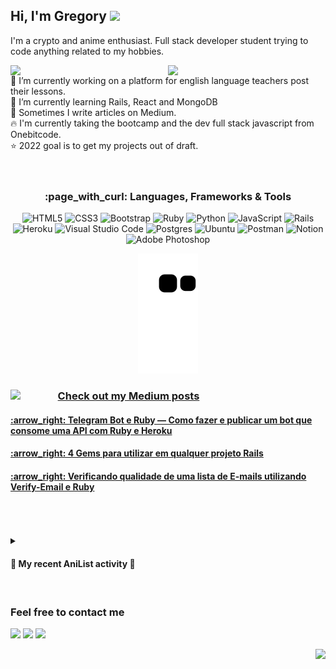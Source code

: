 ## Hi, I'm Gregory <img src="https://media4.giphy.com/media/QmH8OnsBQvC4yn8BnX/giphy.gif?cid=ecf05e47ymoug6yz2xbd3dq238xdz0hvjz4b2z9vr30x5vre&rid=giphy.gif&ct=s" height="37" />
I'm a crypto and anime enthusiast. Full stack developer student trying to code anything related to my hobbies.

[<img align="right" width="50%" src="https://github-readme-stats-ouuan.vercel.app/api?username=Gregory280&theme=dark&show_icons=true">](https://metrics.lecoq.io/ouuan#gh-dark-mode-only)
[<img align="right" width="50%" src="https://github-readme-stats-ouuan.vercel.app/api?username=Gregory280&show_icons=true">](https://metrics.lecoq.io/ouuan#gh-light-mode-only)

🔭 I’m currently working on a platform for english language teachers post their lessons. <br>
🌱 I’m currently learning Rails, React and MongoDB <br>
📝 Sometimes I write articles on Medium. <br>
:fire: I'm currently taking the bootcamp and the dev full stack javascript from Onebitcode. <br>
:star: 2022 goal is to get my projects out of draft.<br>
<br><br>
<div align="center">
  
  <h3>:page_with_curl: Languages, Frameworks & Tools</h3>

![HTML5](https://img.shields.io/badge/html5-%23E34F26.svg?style=for-the-badge&logo=html5&logoColor=white)
![CSS3](https://img.shields.io/badge/css3-%231572B6.svg?style=for-the-badge&logo=css3&logoColor=white)
![Bootstrap](https://img.shields.io/badge/bootstrap-%23563D7C.svg?style=for-the-badge&logo=bootstrap&logoColor=white)
![Ruby](https://img.shields.io/badge/ruby-%23CC342D.svg?style=for-the-badge&logo=ruby&logoColor=white)
![Python](https://img.shields.io/badge/python-3670A0?style=for-the-badge&logo=python&logoColor=ffdd54)
![JavaScript](https://img.shields.io/badge/javascript-%23323330.svg?style=for-the-badge&logo=javascript&logoColor=%23F7DF1E)
![Rails](https://img.shields.io/badge/rails-%23CC0000.svg?style=for-the-badge&logo=ruby-on-rails&logoColor=white)
![Heroku](https://img.shields.io/badge/heroku-%23430098.svg?style=for-the-badge&logo=heroku&logoColor=white)
![Visual Studio Code](https://img.shields.io/badge/Visual%20Studio%20Code-0078d7.svg?style=for-the-badge&logo=visual-studio-code&logoColor=white)
![Postgres](https://img.shields.io/badge/postgres-%23316192.svg?style=for-the-badge&logo=postgresql&logoColor=white)
![Ubuntu](https://img.shields.io/badge/Ubuntu-E95420?style=for-the-badge&logo=ubuntu&logoColor=white)
![Postman](https://img.shields.io/badge/Postman-FF6C37?style=for-the-badge&logo=postman&logoColor=white)
![Notion](https://img.shields.io/badge/Notion-%23000000.svg?style=for-the-badge&logo=notion&logoColor=white)
![Adobe Photoshop](https://img.shields.io/badge/adobe%20photoshop-%2331A8FF.svg?style=for-the-badge&logo=adobe%20photoshop&logoColor=white)


  ![Snake animation](https://github.com/Gregory280/Gregory280/blob/output/github-contribution-grid-snake.svg)
 
</div>
<div align="center">
  <img align="left" width="15%" src="https://i.imgur.com/SIQdKfs.png" />
  <div align="left">
    <h3><ins>Check out my Medium posts</ins></h3>
      <h4><a href='https://medium.com/@gregorymayer/telegram-bot-e-ruby-como-fazer-e-publicar-um-bot-que-consome-uma-api-com-ruby-e-heroku- 6b3f453bf344'>:arrow_right: Telegram Bot e Ruby — Como fazer e publicar um bot que consome uma API com Ruby e Heroku</a></h4>
      <h4><a href='https://medium.com/@gregorymayer/4-gems-para-utilizar-em-qualquer-projeto-rails-838005190e98'>:arrow_right: 4 Gems para utilizar em qualquer projeto Rails</a></h4>
      <h4><a href='https://medium.com/@gregorymayer/verificando-qualidade-de-uma-base-e-mails-utilizando-verify-email-e-ruby-777bac85afad'>:arrow_right: Verificando qualidade de uma lista de E-mails utilizando Verify-Email e Ruby</a></h4>
   </div>
</div>
<br><br><br>
<details>
<summary>
  <h4>🌸 My recent AniList activity 🌸</h4><br>
</summary>
<img align="left" width="23%" src="https://i.pinimg.com/originals/a9/64/16/a964169eb7c7222ea1b9b8c83742513b.jpg" />
<div align="left">
<!-- ANILIST_ACTIVITY:start -->

-   📺 Completed [Hell’s Paradise](https://anilist.co/anime/128893) (17:16, 22 May 2024)
-   📺 Completed [Frieren: Beyond Journey’s End](https://anilist.co/anime/154587) (18:36, 18 May 2024)
-   📺 Completed [The Quintessential Quintuplets Movie](https://anilist.co/anime/131520) (06:14, 18 May 2024)
-   📺 Completed [GTO: Great Teacher Onizuka](https://anilist.co/anime/245) (21:48, 30 April 2024)
-   📺 Completed [Oshi No Ko](https://anilist.co/anime/150672) (07:00, 18 April 2024)
-   📺 Completed [Demon Slayer: Kimetsu no Yaiba Swordsmith Village Arc](https://anilist.co/anime/145139) (06:59, 18 April 2024)
-   📺 Completed [Record of Ragnarok II Part 2](https://anilist.co/anime/165356) (02:44, 17 July 2023)
-   📺 Watched episode 10 of [Record of Ragnarok II](https://anilist.co/anime/138056) (02:43, 17 July 2023)

<!-- ANILIST_ACTIVITY:end -->
  </div>
  <br>
</details>

 
<h3>Feel free to contact me</h3>

[<img src="https://img.shields.io/badge/Telegram-@gnm280-blue">](https://t.me/gnm280)
[<img src="https://img.shields.io/badge/LinkedIn-Gregory Mayer-green">](https://www.linkedin.com/in/gregory-nicholas-mayer-373742232/)
[<img src="https://img.shields.io/badge/Email-gregory.nicholas.mayer@hotmail.com-orange">](mailto:gregory.nicholas.mayer@hotmail.com)

<div align="right">
  
  ![](https://komarev.com/ghpvc/?username=Gregory280&color=green&style=for-the-badge)
  
</div>


